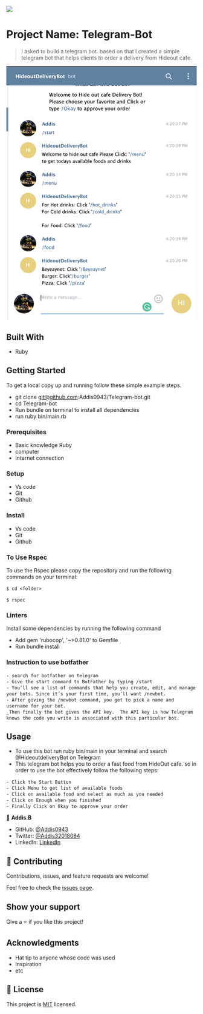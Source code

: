 ![](https://img.shields.io/badge/Microverse-blueviolet)

# Project Name: Telegram-Bot

> I asked to build a telegram bot. based on that I created a simple telegram bot that helps clients to order a delivery from Hideout cafe.

![screenshot](./telegram.png)

## Built With

- Ruby

## Getting Started

To get a local copy up and running follow these simple example steps.

- git clone git@github.com:Addis0943/Telegram-bot.git
- cd Telegram-bot
- Run bundle on terminal to install all dependencies
- run ruby bin/main.rb

### Prerequisites

- Basic knowledge Ruby
- computer
- Internet connection

### Setup

- Vs code
- Git
- Github

### Install

- Vs code
- Git
- Github

### To Use Rspec

To use the Rspec please copy the repository and run the following commands on your terminal:

```
$ cd <folder>
```

```
$ rspec
```

### Linters

Install some dependencies by running the following command

- Add gem 'rubocop', '~>0.81.0' to Gemfile
- Run bundle install

### Instruction to use botfather

```
- search for botfather on telegram
- Give the start command to BotFather by typing /start
- You’ll see a list of commands that help you create, edit, and manage your bots. Since it’s your first time, you’ll want /newbot.
- After giving the /newbot command, you get to pick a name and username for your bot.
_Then finally the bot gives the API key.  The API key is how Telegram knows the code you write is associated with this particular bot.
```

## Usage

- To use this bot run ruby bin/main in your terminal and search
  @HideoutdeliveryBot on Telegram
- This telegram bot helps you to order a fast food from HideOut cafe. so in order to use the bot effectively follow the following steps:

```
- Click the Start Button
- Click Menu to get list of available foods
- Click on available food and select as much as you needed
- Click on Enough when you finished
- Finally Click on Okay to approve your order
```

👤 **Addis.B**

- GitHub: [@Addis0943](https://github.com/Addis0943)
- Twitter: [@Addis32018084](https://twitter.com/Addis32018084)
- LinkedIn: [LinkedIn](https://www.linkedin.com/in/addis-belete-134b98191/)

## 🤝 Contributing

Contributions, issues, and feature requests are welcome!

Feel free to check the [issues page](issues/).

## Show your support

Give a ⭐️ if you like this project!

## Acknowledgments

- Hat tip to anyone whose code was used
- Inspiration
- etc

## 📝 License

This project is [MIT](lic.url) licensed.
